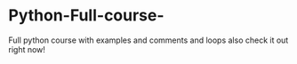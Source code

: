 # Python-Full-course-
Full python course with examples and comments and loops also check it out right now!
